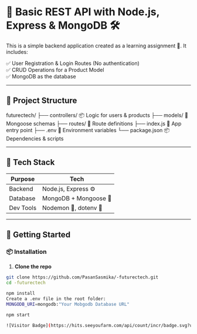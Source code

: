 # 🚀 Basic REST API with Node.js, Express & MongoDB 🛠️

This is a simple backend application created as a learning assignment 🧠. It includes:

✅ User Registration & Login Routes (No authentication)  
✅ CRUD Operations for a Product Model  
✅ MongoDB as the database  

---

## 📁 Project Structure

futurectech/
├── controllers/ 📦 Logic for users & products
├── models/ 🧬 Mongoose schemas
├── routes/ 🧭 Route definitions
├── index.js 🚪 App entry point
├── .env 🔐 Environment variables
└── package.json 📦 Dependencies & scripts


---

## 🧪 Tech Stack

| Purpose     | Tech               |
|-------------|--------------------|
| Backend     | Node.js, Express ⚙️ |
| Database    | MongoDB + Mongoose 🍃 |
| Dev Tools   | Nodemon 🔁, dotenv 🌿 |

---

## 🚀 Getting Started

### 📦 Installation

1. **Clone the repo**
```bash
git clone https://github.com/PasanSasmika/-futurectech.git
cd -futurectech

npm install
Create a .env file in the root folder:
MONGODB_URI=mongodb:"Your Mobgodb Database URL"

npm start

![Visitor Badge](https://hits.seeyoufarm.com/api/count/incr/badge.svg?url=https://github.com/PasanSasmika/-futurectech&count_bg=%2379C83D&title_bg=%23555555&icon=github.svg&icon_color=%23FFFFFF&title=Visitors&edge_flat=false)
